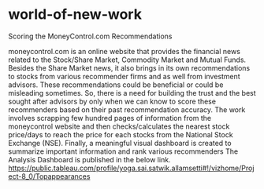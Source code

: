 # world-of-new-work
Scoring the MoneyControl.com Recommendations

moneycontrol.com is an online website that provides the financial news related to the Stock/Share Market, Commodity Market and Mutual Funds. Besides the Share Market news, it also brings in its own recommendations to stocks from various recommender firms and as well from investment advisors. These recommendations could be beneficial or could be misleading sometimes. So, there is a need for building the trust and the best sought after advisors by only when we can know to score these recommenders based on their past recommendation accuracy. 
The work involves scrapping few hundred pages of information from the moneycontrol website and then checks/calculates the nearest stock price/days to reach the price for each stocks from the National Stock Exchange (NSE). Finally, a meaningful visual dashboard is created to summarize important information and rank various recommenders
The Analysis Dashboard is published in the below link.
https://public.tableau.com/profile/yoga.sai.satwik.allamsetti#!/vizhome/Project-8_0/Topappearances
